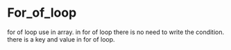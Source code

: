 # For_of_loop
for of loop use in array. in for of loop there is no need to write the condition. there is a key and value in for of loop. 
